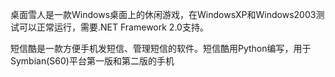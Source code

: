 桌面雪人是一款Windows桌面上的休闲游戏，在WindowsXP和Windows2003测试可以正常运行，需要.NET Framework 2.0支持。

短信酷是一款方便手机发短信、管理短信的软件。短信酷用Python编写，用于Symbian(S60)平台第一版和第二版的手机